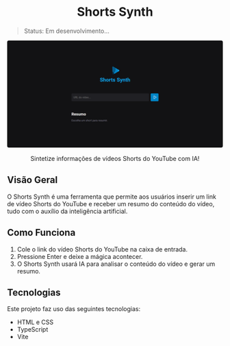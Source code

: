 <h1 align="center">Shorts Synth</h1>

>Status: Em desenvolvimento...

<p align="center">
  <img src="public/shorts-preview.png" alt="Shorts Synth Preview" style="border-radius: 4px">
</p>

<p align="center">Sintetize informações de vídeos Shorts do YouTube com IA!</p>

## Visão Geral
O Shorts Synth é uma ferramenta que permite aos usuários inserir um link de vídeo Shorts do YouTube e receber um resumo do conteúdo do vídeo, tudo com o auxílio da inteligência artificial.

## Como Funciona
1. Cole o link do vídeo Shorts do YouTube na caixa de entrada.
2. Pressione Enter e deixe a mágica acontecer.
3. O Shorts Synth usará IA para analisar o conteúdo do vídeo e gerar um resumo.

## Tecnologias
Este projeto faz uso das seguintes tecnologias:

- HTML e CSS
- TypeScript
- Vite